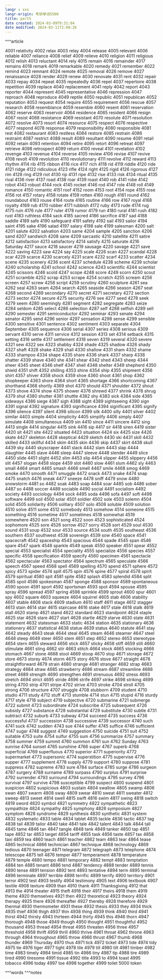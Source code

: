 ```yaml
---
langr : xxx
langr-origin: 考研单词5500
title: part5
date created: 2024-03-09T9:31:04
date modified: 2024-03-11T2:08:26
---
```


^^^article

4001 relativity
4002 relax
4003 relay
4004 release
4005 relevant
4006 reliable
4007 reliance
4008 relief
4009 relieve
4010 religion
4011 religious
4012 relish
4013 reluctant
4014 rely
4015 remain
4016 remainder
4017 remains
4018 remark
4019 remarkable
4020 remedy
4021 remember
4022 remind
4023 remnant
4024 remote
4025 removal
4026 remove
4027 renaissance
4028 render
4029 renew
4030 renovate
4031 rent
4032 repair
4033 repay
4034 repeat
4035 repeatedly
4036 repel
4037 repertoire
4038 repetition
4039 replace
4040 replacement
4041 reply
4042 report
4043 reporter
4044 represent
4045 representative
4046 repression
4047 reproach
4048 reproduce
4049 reptile
4050 republic
4051 republican
4052 reputation
4053 request
4054 require
4055 requirement
4056 rescue
4057 research
4058 resemblance
4059 resemble
4060 resent
4061 reservation
4062 reserve
4063 reservoir
4064 residence
4065 resident
4066 resign
4067 resist
4068 resistance
4069 resistant
4070 resolute
4071 resolution
4072 resolve
4073 resort
4074 resource
4075 respect
4076 respective
4077 respond
4078 response
4079 responsibility
4080 responsible
4081 rest
4082 restaurant
4083 restless
4084 restore
4085 restrain
4086 restraint
4087 restrict
4088 result
4089 resultant
4090 resume
4091 retail
4092 retain
4093 retention
4094 retire
4095 retort
4096 retreat
4097 retrieve
4098 retrospect
4099 return
4100 reveal
4101 revelation
4102 revenge
4103 revenue
4104 reverse
4105 review
4106 revise
4107 revive
4108 revolt
4109 revolution
4110 revolutionary
4111 revolve
4112 reward
4113 rhythm
4114 rib
4115 ribbon
4116 rice
4117 rich
4118 rid
4119 riddle
4120 ride
4121 ridge
4122 ridiculous
4123 rifle
4124 right
4125 rigid
4126 rigorous
4127 rim
4128 ring
4129 riot
4130 rip
4131 ripe
4132 rise
4133 risk
4134 ritual
4135 rival
4136 river
4137 road
4138 roar
4139 roast
4140 rob
4141 robe
4142 robot
4143 robust
4144 rock
4145 rocket
4146 rod
4147 role
4148 roll
4149 romance
4150 romantic
4151 roof
4152 room
4153 root
4154 rope
4155 rose
4156 rot
4157 rotary
4158 rotate
4159 rotten
4160 rough
4161 round
4162 roundabout
4163 rouse
4164 route
4165 routine
4166 row
4167 royal
4168 royalty
4169 rub
4170 rubber
4171 rubbish
4172 ruby
4173 rude
4174 rug
4175 ruin
4176 rule
4177 ruler
4178 rumor
4179 run
4180 rural
4181 rush
4182 rust
4183 ruthless
4184 sack
4185 sacred
4186 sacrifice
4187 sad
4188 saddle
4189 safe
4190 safeguard
4191 safety
4192 sail
4193 sailor
4194 saint
4195 sake
4196 salad
4197 salary
4198 sale
4199 salesman
4200 salt
4201 salute
4202 salvation
4203 same
4204 sample
4205 sanction
4206 sand
4207 sandwich
4208 sane
4209 sarcastic
4210 satellite
4211 satire
4212 satisfaction
4213 satisfactory
4214 satisfy
4215 saturate
4216 Saturday
4217 sauce
4218 saucer
4219 sausage
4220 savage
4221 save
4222 saving
4223 saw
4224 say
4225 scale
4226 scan
4227 scandal
4228 scar
4229 scarce
4230 scarcely
4231 scare
4232 scarf
4233 scatter
4234 scene
4235 scenery
4236 scent
4237 schedule
4238 scheme
4239 scholar
4240 scholarship
4241 school
4242 science
4243 scientific
4244 scientist
4245 scissors
4246 scold
4247 scope
4248 score
4249 scorn
4250 scout
4251 scramble
4252 scrap
4253 scrape
4254 scratch
4255 scream
4256 screen
4257 screw
4258 script
4259 scrutiny
4260 sculpture
4261 sea
4262 seal
4263 seam
4264 search
4265 seaside
4266 season
4267 seat
4268 second
4269 secondary
4270 secret
4271 secretary
4272 section
4273 sector
4274 secure
4275 security
4276 see
4277 seed
4278 seek
4279 seem
4280 seemingly
4281 segment
4282 segregate
4283 seize
4284 seldom
4285 select
4286 selection
4287 self
4288 selfish
4289 sell
4290 semester
4291 semiconductor
4292 seminar
4293 senate
4294 senator
4295 send
4296 senior
4297 sensation
4298 sense
4299 sensible
4300 sensitive
4301 sentence
4302 sentiment
4303 separate
4304 September
4305 sequence
4306 serial
4307 series
4308 serious
4309 servant
4310 serve
4311 service
4312 session
4313 set
4314 setback
4315 setting
4316 settle
4317 settlement
4318 seven
4319 several
4320 severe
4321 sew
4322 sex
4323 shabby
4324 shade
4325 shadow
4326 shady
4327 shaft
4328 shake
4329 shall
4330 shallow
4331 sham
4332 shame
4333 shampoo
4334 shape
4335 share
4336 shark
4337 sharp
4338 shatter
4339 shave
4340 she
4341 shear
4342 shed
4343 sheep
4344 sheer
4345 sheet
4346 shelf
4347 shell
4348 shelter
4349 shepherd
4350 shield
4351 shift
4352 shilling
4353 shine
4354 ship
4355 shipment
4356 shirt
4357 shiver
4358 shock
4359 shoe
4360 shoot
4361 shop
4362 shopkeeper
4363 shore
4364 short
4365 shortage
4366 shortcoming
4367 shorthand
4368 shortly
4369 shot
4370 should
4371 shoulder
4372 shout
4373 shove
4374 show
4375 shower
4376 shrewd
4377 shrink
4378 shrug
4379 shut
4380 shutter
4381 shuttle
4382 shy
4383 sick
4384 side
4385 sideways
4386 siege
4387 sigh
4388 sight
4389 sightseeing
4390 sign
4391 signal
4392 signature
4393 significance
4394 significant
4395 signify
4396 silence
4397 silent
4398 silicon
4399 silk
4400 silly
4401 silver
4402 similar
4403 simple
4404 simplicity
4405 simplify
4406 simply
4407 simulate
4408 simultaneous
4409 sin
4410 since
4411 sincere
4412 sing
4413 single
4414 singular
4415 sink
4416 sip
4417 sir
4418 siren
4419 sister
4420 sit
4421 site
4422 situated
4423 situation
4424 six
4425 size
4426 skate
4427 skeleton
4428 skeptical
4429 sketch
4430 ski
4431 skill
4432 skilled
4433 skillful
4434 skim
4435 skin
4436 skip
4437 skirt
4438 skull
4439 sky
4440 skyscraper
4441 slack
4442 slam
4443 slap
4444 slaughter
4445 slave
4446 sleep
4447 sleeve
4448 slender
4449 slice
4450 slide
4451 slight
4452 slim
4453 slip
4454 slipper
4455 slippery
4456 slit
4457 slogan
4458 slope
4459 slot
4460 slow
4461 slum
4462 sly
4463 small
4464 smart
4465 smash
4466 smell
4467 smile
4468 smog
4469 smoke
4470 smooth
4471 smuggle
4472 snack
4473 snake
4474 snap
4475 snatch
4476 sneak
4477 sneeze
4478 sniff
4479 snow
4480 snowstorm
4481 so
4482 soak
4483 soap
4484 soar
4485 sob
4486 sober
4487 so
4488 soccer
4489 sociable
4490 social
4491 socialism
4492 society
4493 sociology
4494 sock
4495 soda
4496 sofa
4497 soft
4498 software
4499 soil
4500 solar
4501 soldier
4502 sole
4503 solemn
4504 solid
4505 solidarity
4506 solitary
4507 solo
4508 soluble
4509 solution
4510 solve
4511 some
4512 somebody
4513 somehow
4514 someone
4515 something
4516 sometime
4517 sometimes
4518 somewhat
4519 somewhere
4520 son
4521 song
4522 soon
4523 sophisticated
4524 sophomore
4525 sore
4526 sorrow
4527 sorry
4528 sort
4529 soul
4530 sound
4531 soup
4532 sour
4533 source
4534 south
4535 southeast
4536 southern
4537 southwest
4538 sovereign
4539 sow
4540 space
4541 spacecraft
4542 spaceship
4543 spacious
4544 spade
4545 span
4546 spare
4547 spark
4548 sparkle
4549 speak
4550 speaker
4551 spear
4552 special
4553 specialist
4554 speciality
4555 specialize
4556 species
4557 specific
4558 specification
4559 specify
4560 specimen
4561 spectacle
4562 spectacular
4563 spectator
4564 spectrum
4565 speculate
4566 speech
4567 speed
4568 spell
4569 spelling
4570 spend
4571 sphere
4572 spicy
4573 spider
4574 spill
4575 spin
4576 spine
4577 spiral
4578 spirit
4579 spiritual
4580 spit
4581 spite
4582 splash
4583 splendid
4584 split
4585 spoil
4586 spokesman
4587 sponge
4588 sponsor
4589 spontaneous
4590 spoon
4591 sport
4592 sportsman
4593 spot
4594 spouse
4595 spray
4596 spread
4597 spring
4598 sprinkle
4599 sprout
4600 spur
4601 spy
4602 square
4603 squeeze
4604 squirrel
4605 stab
4606 stability
4607 stable
4608 stack
4609 stadium
4610 staff
4611 stage
4612 stagger
4613 stain
4614 stair
4615 staircase
4616 stake
4617 stale
4618 stalk
4619 stall
4620 stamp
4621 stand
4622 standard
4623 standpoint
4624 staple
4625 star
4626 stare
4627 start
4628 startle
4629 starve
4630 state
4631 statement
4632 statesman
4633 static
4634 station
4635 stationary
4636 stationery
4637 statistical
4638 statue
4639 status
4640 statute
4641 stay
4642 steady
4643 steak
4644 steal
4645 steam
4646 steamer
4647 steel
4648 steep
4649 steer
4650 stem
4651 step
4652 stereo
4653 stereotype
4654 stern
4655 steward
4656 stick
4657 sticky
4658 stiff
4659 still
4660 stimulate
4661 sting
4662 stir
4663 stitch
4664 stock
4665 stocking
4666 stomach
4667 stone
4668 stool
4669 stoop
4670 stop
4671 storage
4672 store
4673 storey
4674 storm
4675 story
4676 stove
4677 straight
4678 straightforward
4679 strain
4680 strange
4681 stranger
4682 strap
4683 strategy
4684 straw
4685 strawberry
4686 stream
4687 streamline
4688 street
4689 strength
4690 strengthen
4691 strenuous
4692 stress
4693 stretch
4694 strict
4695 stride
4696 strife
4697 strike
4698 striking
4699 string
4700 strip
4701 stripe
4702 strive
4703 stroke
4704 stroll
4705 strong
4706 structure
4707 struggle
4708 stubborn
4709 student
4710 studio
4711 study
4712 stuff
4713 stumble
4714 stun
4715 stupid
4716 sturdy
4717 style
4718 subject
4719 subjective
4720 submarine
4721 submerge
4722 submit
4723 subordinate
4724 subscribe
4725 subsequent
4726 subsidy
4727 substance
4728 substantial
4729 substitute
4730 subtle
4731 subtract
4732 suburb
4733 subway
4734 succeed
4735 success
4736 successful
4737 succession
4738 successive
4739 successor
4740 such
4741 suck
4742 sudden
4743 sue
4744 suffer
4745 suffice
4746 sufficient
4747 sugar
4748 suggest
4749 suggestion
4750 suicide
4751 suit
4752 suitable
4753 suite
4754 sulfur
4755 sum
4756 summarize
4757 summary
4758 summer
4759 summit
4760 summon
4761 sun
4762 Sunday
4763 sunrise
4764 sunset
4765 sunshine
4766 super
4767 superb
4768 superficial
4769 superfluous
4770 superior
4771 superiority
4772 supermarket
4773 supersonic
4774 superstition
4775 supervise
4776 supper
4777 supplement
4778 supply
4779 support
4780 suppose
4781 suppress
4782 supreme
4783 sure
4784 surface
4785 surge
4786 surgeon
4787 surgery
4788 surname
4789 surpass
4790 surplus
4791 surprise
4792 surrender
4793 surround
4794 surroundings
4795 survey
4796 survival
4797 survive
4798 susceptible
4799 suspect
4800 suspend
4801 suspicion
4802 suspicious
4803 sustain
4804 swallow
4805 swamp
4806 swan
4807 swarm
4808 sway
4809 swear
4810 sweat
4811 sweater
4812 sweep
4813 sweet
4814 swell
4815 swift
4816 swim
4817 swing
4818 switch
4819 sword
4820 symbol
4821 symmetry
4822 sympathetic
4823 sympathize
4824 sympathy
4825 symphony
4826 symposium
4827 symptom
4828 syndrome
4829 synthesis
4830 synthetic
4831 system
4832 systematic
4833 table
4834 tablet
4835 tackle
4836 tactic
4837 tag
4838 tail
4839 tailor
4840 take
4841 tale
4842 talent
4843 talk
4844 tall
4845 tame
4846 tan
4847 tangle
4848 tank
4849 tanker
4850 tap
4851 tape
4852 tar
4853 target
4854 tariff
4855 task
4856 taste
4857 tax
4858 taxi
4859 tea
4860 teach
4861 teacher
4862 team
4863 tear
4864 tease
4865 technical
4866 technician
4867 technique
4868 technology
4869 tedious
4870 teenager
4871 telegram
4872 telegraph
4873 telephone
4874 telescope
4875 tell
4876 temper
4877 temperament
4878 temperature
4879 temple
4880 tempo
4881 temporary
4882 tempt
4883 temptation
4884 ten
4885 tenant
4886 tend
4887 tendency
4888 tender
4889 tennis
4890 tense
4891 tension
4892 tent
4893 tentative
4894 term
4895 terminal
4896 terminate
4897 terrible
4898 terrific
4899 terrify
4900 territory
4901 terror
4902 test
4903 testify
4904 testimony
4905 text
4906 textbook
4907 textile
4908 texture
4909 than
4910 thank
4911 Thanksgiving
4912 that
4913 the
4914 theater
4915 theft
4916 their
4917 theirs
4918 them
4919 theme
4920 themselves
4921 then
4922 theoretical
4923 theory
4924 therapy
4925 there
4926 thereafter
4927 thereby
4928 therefore
4929 thermal
4930 thermometer
4931 these
4932 thesis
4933 they
4934 thick
4935 thief
4936 thigh
4937 thin
4938 thing
4939 think
4940 third
4941 thirst
4942 thirsty
4943 thirteen
4944 thirty
4945 this
4946 thorn
4947 thorough
4948 those
4949 though
4950 thought
4951 thoughtful
4952 thousand
4953 thread
4954 threat
4955 threaten
4956 three
4957 threshold
4958 thrift
4959 thrill
4960 thrive
4961 throat
4962 throne
4963 through
4964 throughout
4965 throw
4966 thrust
4967 thumb
4968 thunder
4969 Thursday
4970 thus
4971 tick
4972 ticket
4973 tide
4974 tidy
4975 tie
4976 tiger
4977 tight
4978 tile
4979 till
4980 tilt
4981 timber
4982 time
4983 timely
4984 timid
4985 tin
4986 tiny
4987 tip
4988 tire
4989 tired
4990 tiresome
4991 tissue
4992 title
4993 to
4994 toast
4995 tobacco
4996 today
4997 toe
4998 together
4999 toilet
5000 token




^^^words
^^^notes
